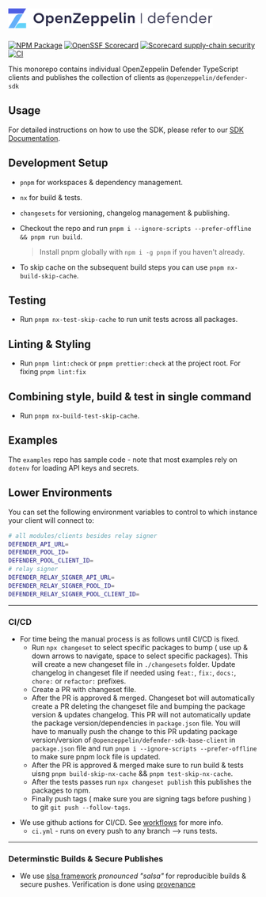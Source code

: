 # <img src="logo.svg" alt="OpenZeppelin Defender V2 SDK Packages" height="40px">

<!-- TODO: Confirm these are all populating with data -->

[![NPM Package](https://img.shields.io/npm/v/@openzeppelin/defender-sdk.svg)](https://www.npmjs.org/package/@openzeppelin/defender-sdk)
[![OpenSSF Scorecard](https://api.securityscorecards.dev/projects/github.com/OpenZeppelin/defender-sdk/badge)](https://api.securityscorecards.dev/projects/github.com/OpenZeppelin/defender-sdk)
[![Scorecard supply-chain security](https://github.com/OpenZeppelin/defender-sdk/actions/workflows/scorecard.yml/badge.svg)](https://github.com/OpenZeppelin/defender-sdk/actions/workflows/scorecard.yml)
[![CI](https://github.com/OpenZeppelin/defender-sdk/actions/workflows/ci.yml/badge.svg)](https://github.com/OpenZeppelin/defender-sdk/actions/workflows/ci.yml)

This monorepo contains individual OpenZeppelin Defender TypeScript clients and publishes the collection of clients as `@openzeppelin/defender-sdk`

## Usage

For detailed instructions on how to use the SDK, please refer to our [SDK Documentation](https://api-docs.defender.openzeppelin.com/).

## Development Setup

- `pnpm` for workspaces & dependency management.
- `nx` for build & tests.
- `changesets` for versioning, changelog management & publishing.

- Checkout the repo and run `pnpm i --ignore-scripts --prefer-offline && pnpm run build`.

  > Install pnpm globally with `npm i -g pnpm` if you haven't already.

- To skip cache on the subsequent build steps you can use `pnpm nx-build-skip-cache`.

## Testing

- Run `pnpm nx-test-skip-cache` to run unit tests across all packages.

## Linting & Styling

- Run `pnpm lint:check` or `pnpm prettier:check` at the project root. For fixing `pnpm lint:fix`

## Combining style, build & test in single command

- Run `pnpm nx-build-test-skip-cache`.

## Examples

The `examples` repo has sample code - note that most examples rely on `dotenv` for loading API keys and secrets.

## Lower Environments

You can set the following environment variables to control to which instance your client will connect to:

```bash
# all modules/clients besides relay signer
DEFENDER_API_URL=
DEFENDER_POOL_ID=
DEFENDER_POOL_CLIENT_ID=
# relay signer
DEFENDER_RELAY_SIGNER_API_URL=
DEFENDER_RELAY_SIGNER_POOL_ID=
DEFENDER_RELAY_SIGNER_POOL_CLIENT_ID=
```

---

### CI/CD

- For time being the manual process is as follows until CI/CD is fixed.
  - Run `npx changeset` to select specific packages to bump ( use up & down arrows to navigate, space to select specific packages). This will create a new changeset file in `./changesets` folder. Update changelog in changeset file if needed using `feat:`, `fix:`, `docs:`, `chore:` or `refactor:` prefixes.
  - Create a PR with changeset file.
  - After the PR is approved & merged. Changeset bot will automatically create a PR deleting the changeset file and bumping the package version & updates changelog. This PR will not automatically update the package version/dependencies in `package.json` file. You will have to manually push the change to this PR updating package version/version of `@openzeppelin/defender-sdk-base-client` in `package.json` file and run `pnpm i --ignore-scripts --prefer-offline` to make sure pnpm lock file is updated.
  - After the PR is approved & merged make sure to run build & tests uisng `pnpm build-skip-nx-cache` && `pnpm test-skip-nx-cache`.
  - After the tests passes run `npx changeset publish` this publishes the packages to npm.
  - Finally push tags ( make sure you are signing tags before pushing ) to git `git push --follow-tags`.

<!-- TODO: once we have CI/CD steps fully defined we should validate this is accurate -->

- We use github actions for CI/CD. See [workflows](.github/workflows) for more info.
  - `ci.yml` - runs on every push to any branch --> runs tests.

---

### Determinstic Builds & Secure Publishes

- We use [slsa framework](https://slsa.dev/) _pronounced "salsa"_ for reproducible builds & secure pushes. Verification is done using [provenance](https://slsa.dev/provenance/v1)
